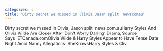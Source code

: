 ```yaml
---
categories: c
title: "Dirty secret we missed in Olivia Jason split  newscomau"
---
```

Dirty secret we missed in Olivia, Jason split&nbsp;&nbsp;news.com.auHarry Styles And Olivia Wilde Are Closer After ‘Don’t Worry Darling’ Drama, Source Says&nbsp;&nbsp;ETCanada.comOlivia Wilde & Harry Styles Appear to Have Tense Date Night Amid Nanny Allegations&nbsp;&nbsp;SheKnowsHarry Styles & Oliv